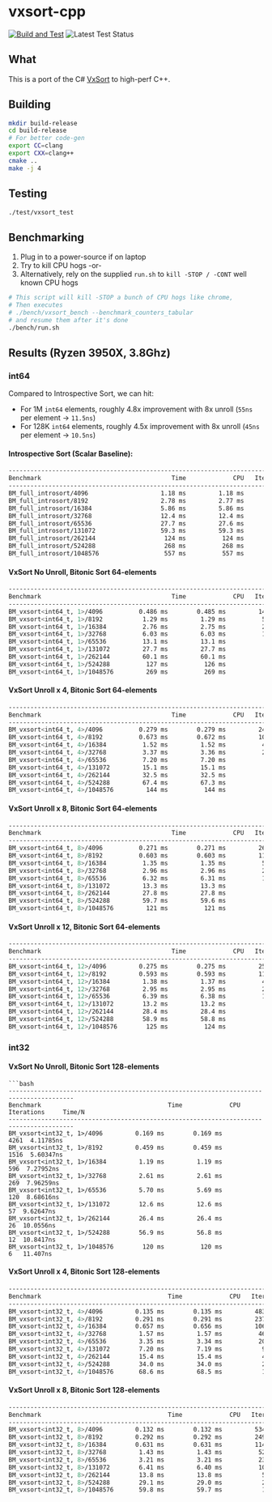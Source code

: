 # vxsort-cpp

[![Build and Test](https://github.com/damageboy/vxsort-cpp/actions/workflows/build-and-test.yml/badge.svg)](https://github.com/damageboy/vxsort-cpp/actions/workflows/build-and-test.yml)
![Latest Test Status](https://gist.githubusercontent.com/damageboy/dfd9d01f2c710f96b444532b92539321/raw/vxsort-test-badge.svg)

## What

This is a port of the C# [VxSort](https://github.com/damageboy/VxSort/) to high-perf C++.

## Building

```bash
mkdir build-release
cd build-release
# For better code-gen
export CC=clang
export CXX=clang++
cmake ..
make -j 4
```

## Testing

```bash
./test/vxsort_test
```

## Benchmarking

1. Plug in to a power-source if on laptop
2. Try to kill CPU hogs
 -or-
3. Alternatively, rely on the supplied `run.sh` to `kill -STOP / -CONT` well known CPU hogs

```bash
# This script will kill -STOP a bunch of CPU hogs like chrome,
# Then executes
# ./bench/vxsort_bench --benchmark_counters_tabular
# and resume them after it's done
./bench/run.sh
```

## Results (Ryzen 3950X, 3.8Ghz)

### int64

Compared to Introspective Sort, we can hit:
* For 1M `int64` elements, roughly 4.8x improvement with 8x unroll (`55ns` per element -> `11.5ns`)
* For 128K `int64` elements, roughly 4.5x improvement with 8x unroll (`45ns` per element -> `10.5ns`)

#### Introspective Sort (Scalar Baseline):

```bash
-----------------------------------------------------------------------------------------
Benchmark                                    Time             CPU   Iterations     Time/N
-----------------------------------------------------------------------------------------
BM_full_introsort/4096                    1.18 ms         1.18 ms          586  28.8719ns
BM_full_introsort/8192                    2.78 ms         2.77 ms          262  33.8639ns
BM_full_introsort/16384                   5.86 ms         5.86 ms          120  35.7374ns
BM_full_introsort/32768                   12.4 ms         12.4 ms           54   37.948ns
BM_full_introsort/65536                   27.7 ms         27.6 ms           25  42.1669ns
BM_full_introsort/131072                  59.3 ms         59.3 ms           12  45.2203ns
BM_full_introsort/262144                   124 ms          124 ms            6   47.261ns
BM_full_introsort/524288                   268 ms          268 ms            3  51.0427ns
BM_full_introsort/1048576                  557 ms          557 ms            1  53.0751ns
```

#### VxSort No Unroll, Bitonic Sort 64-elements

```bash
-----------------------------------------------------------------------------------------
Benchmark                                    Time             CPU   Iterations     Time/N
-----------------------------------------------------------------------------------------
BM_vxsort<int64_t, 1>/4096          0.486 ms        0.485 ms         1457  11.8505ns
BM_vxsort<int64_t, 1>/8192           1.29 ms         1.29 ms          561  15.7416ns
BM_vxsort<int64_t, 1>/16384          2.76 ms         2.75 ms          253  16.8082ns
BM_vxsort<int64_t, 1>/32768          6.03 ms         6.03 ms          116  18.3878ns
BM_vxsort<int64_t, 1>/65536          13.1 ms         13.1 ms           53   19.927ns
BM_vxsort<int64_t, 1>/131072         27.7 ms         27.7 ms           25  21.1131ns
BM_vxsort<int64_t, 1>/262144         60.1 ms         60.1 ms           12  22.9112ns
BM_vxsort<int64_t, 1>/524288          127 ms          126 ms            5  24.1048ns
BM_vxsort<int64_t, 1>/1048576         269 ms          269 ms            3  25.6178ns
```

#### VxSort Unroll x 4, Bitonic Sort 64-elements

```bash
-----------------------------------------------------------------------------------------
Benchmark                                    Time             CPU   Iterations     Time/N
-----------------------------------------------------------------------------------------
BM_vxsort<int64_t, 4>/4096          0.279 ms        0.279 ms         2462  6.79957ns
BM_vxsort<int64_t, 4>/8192          0.673 ms        0.672 ms         1000  8.20411ns
BM_vxsort<int64_t, 4>/16384          1.52 ms         1.52 ms          455  9.25887ns
BM_vxsort<int64_t, 4>/32768          3.37 ms         3.36 ms          210  10.2602ns
BM_vxsort<int64_t, 4>/65536          7.20 ms         7.20 ms           96   10.982ns
BM_vxsort<int64_t, 4>/131072         15.1 ms         15.1 ms           46  11.4838ns
BM_vxsort<int64_t, 4>/262144         32.5 ms         32.5 ms           21  12.3887ns
BM_vxsort<int64_t, 4>/524288         67.4 ms         67.3 ms           10  12.8354ns
BM_vxsort<int64_t, 4>/1048576         144 ms          144 ms            5   13.689ns
```

#### VxSort Unroll x 8, Bitonic Sort 64-elements

```bash
-----------------------------------------------------------------------------------------
Benchmark                                    Time             CPU   Iterations     Time/N
-----------------------------------------------------------------------------------------
BM_vxsort<int64_t, 8>/4096          0.271 ms        0.271 ms         2601  6.61364ns
BM_vxsort<int64_t, 8>/8192          0.603 ms        0.603 ms         1190  7.35612ns
BM_vxsort<int64_t, 8>/16384          1.35 ms         1.35 ms          517  8.23185ns
BM_vxsort<int64_t, 8>/32768          2.96 ms         2.96 ms          232  9.02835ns
BM_vxsort<int64_t, 8>/65536          6.32 ms         6.31 ms          111    9.634ns
BM_vxsort<int64_t, 8>/131072         13.3 ms         13.3 ms           52  10.1321ns
BM_vxsort<int64_t, 8>/262144         27.8 ms         27.8 ms           25    10.61ns
BM_vxsort<int64_t, 8>/524288         59.7 ms         59.6 ms           12  11.3669ns
BM_vxsort<int64_t, 8>/1048576         121 ms          121 ms            6  11.5373ns
```

#### VxSort Unroll x 12, Bitonic Sort 64-elements

```bash
-----------------------------------------------------------------------------------------
Benchmark                                    Time             CPU   Iterations     Time/N
-----------------------------------------------------------------------------------------
BM_vxsort<int64_t, 12>/4096         0.275 ms        0.275 ms         2504  6.70556ns
BM_vxsort<int64_t, 12>/8192         0.593 ms        0.593 ms         1140  7.23399ns
BM_vxsort<int64_t, 12>/16384         1.38 ms         1.37 ms          496  8.38849ns
BM_vxsort<int64_t, 12>/32768         2.95 ms         2.95 ms          235   8.9886ns
BM_vxsort<int64_t, 12>/65536         6.39 ms         6.38 ms          111  9.73922ns
BM_vxsort<int64_t, 12>/131072        13.2 ms         13.2 ms           53  10.0404ns
BM_vxsort<int64_t, 12>/262144        28.4 ms         28.4 ms           25   10.833ns
BM_vxsort<int64_t, 12>/524288        58.9 ms         58.8 ms           12  11.2206ns
BM_vxsort<int64_t, 12>/1048576        125 ms          124 ms            6  11.8665ns
```

### int32 

#### VxSort No Unroll, Bitonic Sort 128-elements

```
```bash
----------------------------------------------------------------------------------------
Benchmark                                   Time             CPU   Iterations     Time/N
----------------------------------------------------------------------------------------
BM_vxsort<int32_t, 1>/4096         0.169 ms        0.169 ms         4261  4.11785ns
BM_vxsort<int32_t, 1>/8192         0.459 ms        0.459 ms         1516  5.60347ns
BM_vxsort<int32_t, 1>/16384         1.19 ms         1.19 ms          596  7.27952ns
BM_vxsort<int32_t, 1>/32768         2.61 ms         2.61 ms          269  7.96259ns
BM_vxsort<int32_t, 1>/65536         5.70 ms         5.69 ms          120  8.68616ns
BM_vxsort<int32_t, 1>/131072        12.6 ms         12.6 ms           57  9.62647ns
BM_vxsort<int32_t, 1>/262144        26.4 ms         26.4 ms           26  10.0556ns
BM_vxsort<int32_t, 1>/524288        56.9 ms         56.8 ms           12  10.8417ns
BM_vxsort<int32_t, 1>/1048576        120 ms          120 ms            6   11.407ns
```

#### VxSort Unroll x 4, Bitonic Sort 128-elements

```bash
----------------------------------------------------------------------------------------
Benchmark                                   Time             CPU   Iterations     Time/N
----------------------------------------------------------------------------------------
BM_vxsort<int32_t, 4>/4096         0.135 ms        0.135 ms         4836  3.29119ns
BM_vxsort<int32_t, 4>/8192         0.291 ms        0.291 ms         2372  3.55463ns
BM_vxsort<int32_t, 4>/16384        0.657 ms        0.656 ms         1061  4.00521ns
BM_vxsort<int32_t, 4>/32768         1.57 ms         1.57 ms          462  4.79389ns
BM_vxsort<int32_t, 4>/65536         3.35 ms         3.34 ms          205  5.10211ns
BM_vxsort<int32_t, 4>/131072        7.20 ms         7.19 ms           98  5.48511ns
BM_vxsort<int32_t, 4>/262144        15.4 ms         15.4 ms           45  5.87159ns
BM_vxsort<int32_t, 4>/524288        34.0 ms         34.0 ms           22  6.48067ns
BM_vxsort<int32_t, 4>/1048576       68.6 ms         68.5 ms           10  6.53424ns
```

#### VxSort Unroll x 8, Bitonic Sort 128-elements

```bash
----------------------------------------------------------------------------------------
Benchmark                                   Time             CPU   Iterations     Time/N
----------------------------------------------------------------------------------------
BM_vxsort<int32_t, 8>/4096         0.132 ms        0.132 ms         5341  3.21375ns
BM_vxsort<int32_t, 8>/8192         0.292 ms        0.292 ms         2495  3.56416ns
BM_vxsort<int32_t, 8>/16384        0.631 ms        0.631 ms         1145  3.84954ns
BM_vxsort<int32_t, 8>/32768         1.43 ms         1.43 ms          524  4.35009ns
BM_vxsort<int32_t, 8>/65536         3.21 ms         3.21 ms          232  4.89271ns
BM_vxsort<int32_t, 8>/131072        6.41 ms         6.40 ms          108  4.88355ns
BM_vxsort<int32_t, 8>/262144        13.8 ms         13.8 ms           51  5.26214ns
BM_vxsort<int32_t, 8>/524288        29.1 ms         29.0 ms           24  5.53438ns
BM_vxsort<int32_t, 8>/1048576       59.8 ms         59.7 ms           11  5.69466ns
```
